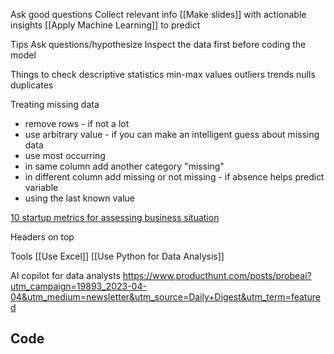 Ask good questions
Collect relevant info
[[Make slides]] with actionable insights
[[Apply Machine Learning]] to predict

Tips
Ask questions/hypothesize
Inspect the data first before coding the model

Things to check
descriptive statistics
min-max values
outliers
trends
nulls
duplicates

Treating missing data
- remove rows - if not a lot
- use arbitrary value - if you can make an intelligent guess about missing data
- use most occurring
- in same column add another category "missing"
- in different column add missing or not missing - if absence helps predict variable
- using the last known value

[10 startup metrics for assessing business situation  ](https://www.linkedin.com/posts/a-banks_10-startup-metrics-every-business-owner-must-ugcPost-7022206726217072640-3z-X?utm_source=share&utm_medium=member_android)


Headers on top

Tools
[[Use Excel]]
[[Use Python for Data Analysis]]

AI copilot for data analysts
https://www.producthunt.com/posts/probeai?utm_campaign=19893_2023-04-04&utm_medium=newsletter&utm_source=Daily+Digest&utm_term=featured

## Code


